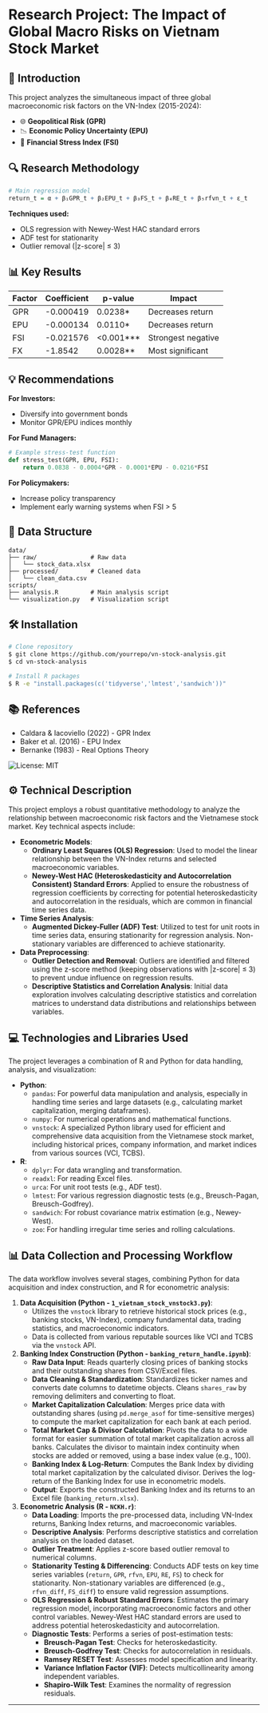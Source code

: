 # Research Project: The Impact of Global Macro Risks on Vietnam Stock Market

## 📌 Introduction
This project analyzes the simultaneous impact of three global macroeconomic risk factors on the VN-Index (2015-2024):
- 🌐 **Geopolitical Risk (GPR)**
- 📉 **Economic Policy Uncertainty (EPU)**
- 💸 **Financial Stress Index (FSI)**

## 🔍 Research Methodology
```r
# Main regression model
return_t = α + β₁GPR_t + β₂EPU_t + β₃FS_t + β₄RE_t + β₅rfvn_t + ε_t
```
**Techniques used:**
- OLS regression with Newey-West HAC standard errors
- ADF test for stationarity
- Outlier removal (|z-score| ≤ 3)

## 📊 Key Results
| Factor | Coefficient | p-value   | Impact                |
|--------|-------------|-----------|-----------------------|
| GPR    | -0.000419   | 0.0238*   | Decreases return      |
| EPU    | -0.000134   | 0.0110*   | Decreases return      |
| FSI    | -0.021576   | <0.001*** | Strongest negative    |
| FX     | -1.8542     | 0.0028**  | Most significant      |

## 💡 Recommendations
**For Investors:**
- Diversify into government bonds
- Monitor GPR/EPU indices monthly

**For Fund Managers:**
```python
# Example stress-test function
def stress_test(GPR, EPU, FSI):
    return 0.0838 - 0.0004*GPR - 0.0001*EPU - 0.0216*FSI
```
**For Policymakers:**
- Increase policy transparency
- Implement early warning systems when FSI > 5

## 📂 Data Structure
```
data/
├── raw/               # Raw data
│   └── stock_data.xlsx
├── processed/         # Cleaned data
│   └── clean_data.csv
scripts/
├── analysis.R         # Main analysis script
└── visualization.py   # Visualization script
```

## 🛠 Installation
```bash
# Clone repository
$ git clone https://github.com/yourrepo/vn-stock-analysis.git
$ cd vn-stock-analysis

# Install R packages
$ R -e "install.packages(c('tidyverse','lmtest','sandwich'))"
```

## 📚 References
- Caldara & Iacoviello (2022) - GPR Index
- Baker et al. (2016) - EPU Index
- Bernanke (1983) - Real Options Theory

![License: MIT](https://img.shields.io/badge/License-MIT-blue.svg)

## ⚙️ Technical Description

This project employs a robust quantitative methodology to analyze the relationship between macroeconomic risk factors and the Vietnamese stock market. Key technical aspects include:

-   **Econometric Models**:
    -   **Ordinary Least Squares (OLS) Regression**: Used to model the linear relationship between the VN-Index returns and selected macroeconomic variables.
    -   **Newey-West HAC (Heteroskedasticity and Autocorrelation Consistent) Standard Errors**: Applied to ensure the robustness of regression coefficients by correcting for potential heteroskedasticity and autocorrelation in the residuals, which are common in financial time series data.
-   **Time Series Analysis**:
    -   **Augmented Dickey-Fuller (ADF) Test**: Utilized to test for unit roots in time series data, ensuring stationarity for regression analysis. Non-stationary variables are differenced to achieve stationarity.
-   **Data Preprocessing**:
    -   **Outlier Detection and Removal**: Outliers are identified and filtered using the z-score method (keeping observations with |z-score| ≤ 3) to prevent undue influence on regression results.
    -   **Descriptive Statistics and Correlation Analysis**: Initial data exploration involves calculating descriptive statistics and correlation matrices to understand data distributions and relationships between variables.

## 💻 Technologies and Libraries Used

The project leverages a combination of R and Python for data handling, analysis, and visualization:

-   **Python**:
    -   `pandas`: For powerful data manipulation and analysis, especially in handling time series and large datasets (e.g., calculating market capitalization, merging dataframes).
    -   `numpy`: For numerical operations and mathematical functions.
    -   `vnstock`: A specialized Python library used for efficient and comprehensive data acquisition from the Vietnamese stock market, including historical prices, company information, and market indices from various sources (VCI, TCBS).
-   **R**:
    -   `dplyr`: For data wrangling and transformation.
    -   `readxl`: For reading Excel files.
    -   `urca`: For unit root tests (e.g., ADF test).
    -   `lmtest`: For various regression diagnostic tests (e.g., Breusch-Pagan, Breusch-Godfrey).
    -   `sandwich`: For robust covariance matrix estimation (e.g., Newey-West).
    -   `zoo`: For handling irregular time series and rolling calculations.

## 📊 Data Collection and Processing Workflow

The data workflow involves several stages, combining Python for data acquisition and index construction, and R for econometric analysis:

1.  **Data Acquisition (Python - `1_vietnam_stock_vnstock3.py`)**:
    -   Utilizes the `vnstock` library to retrieve historical stock prices (e.g., banking stocks, VN-Index), company fundamental data, trading statistics, and macroeconomic indicators.
    -   Data is collected from various reputable sources like VCI and TCBS via the `vnstock` API.
2.  **Banking Index Construction (Python - `banking_return_handle.ipynb`)**:
    -   **Raw Data Input**: Reads quarterly closing prices of banking stocks and their outstanding shares from CSV/Excel files.
    -   **Data Cleaning & Standardization**: Standardizes ticker names and converts date columns to datetime objects. Cleans `shares_raw` by removing delimiters and converting to float.
    -   **Market Capitalization Calculation**: Merges price data with outstanding shares (using `pd.merge_asof` for time-sensitive merges) to compute the market capitalization for each bank at each period.
    -   **Total Market Cap & Divisor Calculation**: Pivots the data to a wide format for easier summation of total market capitalization across all banks. Calculates the divisor to maintain index continuity when stocks are added or removed, using a base index value (e.g., 100).
    -   **Banking Index & Log-Return**: Computes the Bank Index by dividing total market capitalization by the calculated divisor. Derives the log-return of the Banking Index for use in econometric models.
    -   **Output**: Exports the constructed Banking Index and its returns to an Excel file (`banking_return.xlsx`).
3.  **Econometric Analysis (R - `NCKH.r`)**:
    -   **Data Loading**: Imports the pre-processed data, including VN-Index returns, Banking Index returns, and macroeconomic variables.
    -   **Descriptive Analysis**: Performs descriptive statistics and correlation analysis on the loaded dataset.
    -   **Outlier Treatment**: Applies z-score based outlier removal to numerical columns.
    -   **Stationarity Testing & Differencing**: Conducts ADF tests on key time series variables (`return`, `GPR`, `rfvn`, `EPU`, `RE`, `FS`) to check for stationarity. Non-stationary variables are differenced (e.g., `rfvn_diff`, `FS_diff`) to ensure valid regression assumptions.
    -   **OLS Regression & Robust Standard Errors**: Estimates the primary regression model, incorporating macroeconomic factors and other control variables. Newey-West HAC standard errors are used to address potential heteroskedasticity and autocorrelation.
    -   **Diagnostic Tests**: Performs a series of post-estimation tests:
        -   **Breusch-Pagan Test**: Checks for heteroskedasticity.
        -   **Breusch-Godfrey Test**: Checks for autocorrelation in residuals.
        -   **Ramsey RESET Test**: Assesses model specification and linearity.
        -   **Variance Inflation Factor (VIF)**: Detects multicollinearity among independent variables.
        -   **Shapiro-Wilk Test**: Examines the normality of regression residuals.

---
